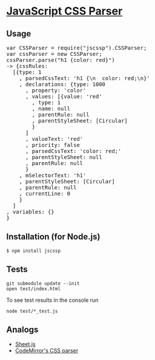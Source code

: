 # [JavaScript CSS Parser](http://glazman.org/JSCSSP/)

## Usage

<pre>
var CSSParser = require("jscssp").CSSParser;
var cssParser = new CSSParser;
cssParser.parse("h1 {color: red}")
-> {cssRules: 
  [{type: 1
    , parsedCssText: 'h1 {\n  color: red;\n}'
    , declarations: {type: 1000
      , property: 'color'
      , values: [{value: 'red'
        , type: 1
        , name: null
        , parentRule: null
        , parentStyleSheet: [Circular]
        }
      ]
      , valueText: 'red'
      , priority: false
      , parsedCssText: 'color: red;'
      , parentStyleSheet: null
      , parentRule: null
      }
    , mSelectorText: 'h1'
    , parentStyleSheet: [Circular]
    , parentRule: null
    , currentLine: 0
    }
  ]
, variables: {}
}
</pre>

## Installation (for Node.js)

    $ npm install jscssp

## Tests

    git submodule update --init
    open test/index.html

To see test results in the console run

    node test/*_test.js

## Analogs

  * [Sheet.js](http://github.com/subtleGradient/Sheet.js)
  * [CodeMirror's CSS parser](http://codemirror.net/csstest.html)

